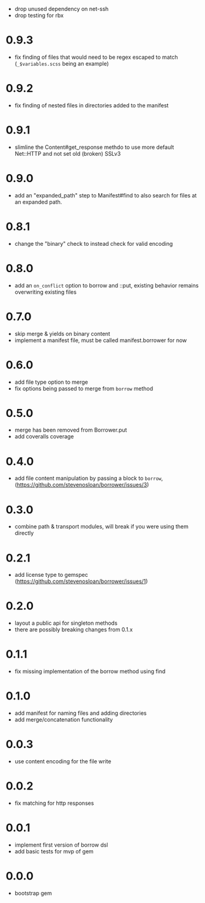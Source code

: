 - drop unused dependency on net-ssh
- drop testing for rbx

# 0.9.3
- fix finding of files that would need to be regex escaped to match (`_$variables.scss` being an example)

# 0.9.2
- fix finding of nested files in directories added to the manifest

# 0.9.1
- slimline the Content#get_response methdo to use more default Net::HTTP and not set old (broken) SSLv3

# 0.9.0
- add an "expanded_path" step to Manifest#find to also search for files at an expanded path.

# 0.8.1
- change the "binary" check to instead check for valid encoding

# 0.8.0
- add an `on_conflict` option to borrow and ::put, existing behavior remains overwriting existing files

# 0.7.0
- skip merge & yields on binary content
- implement a manifest file, must be called manifest.borrower for now

# 0.6.0
- add file type option to merge
- fix options being passed to merge from `borrow` method

# 0.5.0
- merge has been removed from Borrower.put
- add coveralls coverage

# 0.4.0
- add file content manipulation by passing a block to `borrow`, (https://github.com/stevenosloan/borrower/issues/3)

# 0.3.0
- combine path & transport modules, will break if you were using them directly

# 0.2.1
- add license type to gemspec (https://github.com/stevenosloan/borrower/issues/1)

# 0.2.0
- layout a public api for singleton methods
- there are possibly breaking changes from 0.1.x

# 0.1.1
- fix missing implementation of the borrow method using find

# 0.1.0
- add manifest for naming files and adding directories
- add merge/concatenation functionality

# 0.0.3
- use content encoding for the file write

# 0.0.2
- fix matching for http responses

# 0.0.1
- implement first version of borrow dsl
- add basic tests for mvp of gem

# 0.0.0
- bootstrap gem